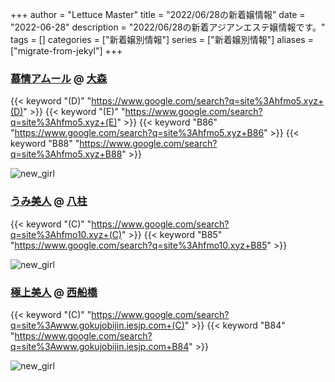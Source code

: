 +++
author = "Lettuce Master"
title = "2022/06/28の新着嬢情報"
date = "2022-06-28"
description = "2022/06/28の新着アジアンエステ嬢情報です。"
tags = []
categories = ["新着嬢別情報"]
series = ["新着嬢別情報"]
aliases = ["migrate-from-jekyl"]
+++
### [慕情アムール](http://hfmo5.xyz/) @ [大森](/post/omori)
{{< keyword "(D)" "https://www.google.com/search?q=site%3Ahfmo5.xyz+(D)" >}} {{< keyword "(E)" "https://www.google.com/search?q=site%3Ahfmo5.xyz+(E)" >}} {{< keyword "B86" "https://www.google.com/search?q=site%3Ahfmo5.xyz+B86" >}} {{< keyword "B88" "https://www.google.com/search?q=site%3Ahfmo5.xyz+B88" >}} 

![new_girl](https://i.imgur.com/l91W2Zc.jpeg)
### [うみ美人](http://hfmo10.xyz/) @ [八柱](/post/yabashira)
{{< keyword "(C)" "https://www.google.com/search?q=site%3Ahfmo10.xyz+(C)" >}} {{< keyword "B85" "https://www.google.com/search?q=site%3Ahfmo10.xyz+B85" >}} 

![new_girl](https://i.imgur.com/kM60nsb.jpeg)
### [極上美人](http://www.gokujobijin.iesjp.com/) @ [西船橋](/post/nishifunabashi)
{{< keyword "(C)" "https://www.google.com/search?q=site%3Awww.gokujobijin.iesjp.com+(C)" >}} {{< keyword "B84" "https://www.google.com/search?q=site%3Awww.gokujobijin.iesjp.com+B84" >}} 

![new_girl](https://i.imgur.com/47DEBeT.jpeg)
